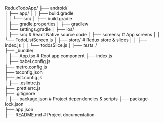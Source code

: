 ReduxTodoApp/
├── android/                       
│   ├── app/
│   │   ├── build.gradle           
│   │   └── src/
│   ├── build.gradle             
│   ├── gradle.properties
│   ├── gradlew  
│   └── settings.gradle
│
├── ios/                         
│
├── src/                           # React Native source code
│   ├── screens/                   # App screens
│   │   └── TodoListScreen.js
│   ├── store/                     # Redux store & slices
│   │   ├── index.js
│   │   └── todosSlice.js
│
├── _tests__/                      
├── _bundle/                       
│
├── App.tsx                        # Root app component 
├── index.js                       
│
├── babel.config.js                
├── metro.config.js                
├── tsconfig.json                 
├── jest.config.js                 
│
├── .eslintrc.js                   
├── .prettierrc.js                
├── .gitignore                    
│
├── package.json                   # Project dependencies & scripts
├── package-lock.json              
├── app.json                      
├── README.md                      # Project documentation

